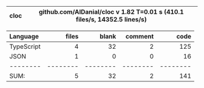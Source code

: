 
cloc|github.com/AlDanial/cloc v 1.82  T=0.01 s (410.1 files/s, 14352.5 lines/s)
--- | ---

Language|files|blank|comment|code
:-------|-------:|-------:|-------:|-------:
TypeScript|4|32|2|125
JSON|1|0|0|16
--------|--------|--------|--------|--------
SUM:|5|32|2|141
